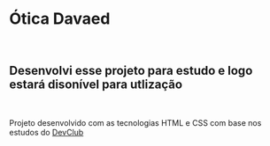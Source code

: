 <h1>Ótica Davaed</h1>
<br>
<h2> Desenvolvi esse projeto para estudo e logo estará disonível para utlização</h2>
<br>
<p>Projeto desenvolvido com as tecnologias HTML e CSS com base nos estudos do <a href="https://rodolfomori.com.br/DevClub">DevClub</a></p>
